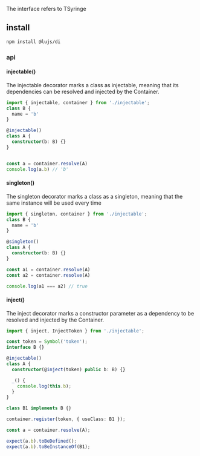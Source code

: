 The interface refers to TSyringe

## install
```bash
npm install @lujs/di
```

### api
#### injectable()
The injectable decorator marks a class as injectable, meaning that its dependencies can be resolved and injected by the Container.
```typescript
import { injectable, container } from './injectable';
class B {
  name = 'b'
}

@injectable()
class A {
  constructor(b: B) {}
}


const a = container.resolve(A)
console.log(a.b) // 'b'
```

#### singleton()
The singleton decorator marks a class as a singleton, meaning that the same instance will be used every time 
```typescript
import { singleton, container } from './injectable';
class B {
  name = 'b'
}

@singleton()
class A {
  constructor(b: B) {}
}

const a1 = container.resolve(A)
const a2 = container.resolve(A)

console.log(a1 === a2) // true
```
#### inject()
The inject decorator marks a constructor parameter as a dependency to be resolved and injected by the Container.
```typescript
import { inject, InjectToken } from './injectable';

const token = Symbol('token');
interface B {}

@injectable()
class A {
  constructor(@inject(token) public b: B) {}

  _() {
    console.log(this.b);
  }
}

class B1 implements B {}

container.register(token, { useClass: B1 });

const a = container.resolve(A);

expect(a.b).toBeDefined();
expect(a.b).toBeInstanceOf(B1);
```
